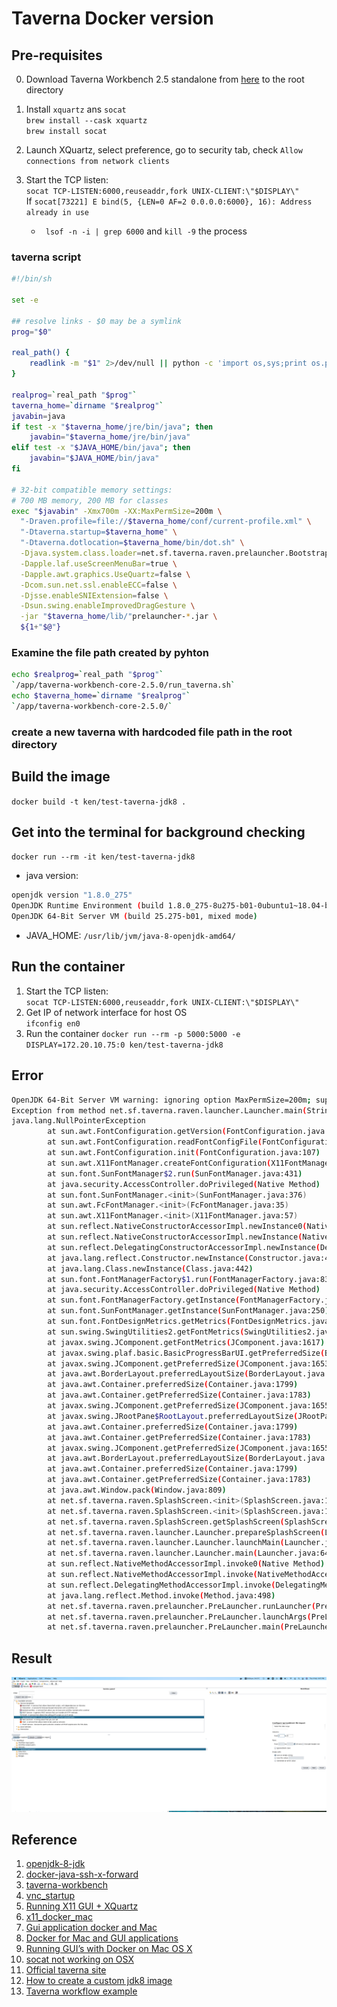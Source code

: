# Taverna Docker version

## Pre-requisites
0. Download Taverna Workbench 2.5 standalone from [here](http://www.taverna.org.uk/download/workbench/2-5/core/#download-binary) to the root directory 

1. Install `xquartz` ans `socat`  
`brew install --cask xquartz`  
`brew install socat`

2. Launch XQuartz, select preference, go to security tab, check `Allow connections from network clients`  
3. Start the TCP listen:  
`socat TCP-LISTEN:6000,reuseaddr,fork UNIX-CLIENT:\"$DISPLAY\"`  
If `socat[73221] E bind(5, {LEN=0 AF=2 0.0.0.0:6000}, 16): Address already in use`
    - ` lsof -n -i | grep 6000` and `kill -9` the process  
    
### taverna script
```bash
#!/bin/sh

set -e

## resolve links - $0 may be a symlink
prog="$0"

real_path() {
    readlink -m "$1" 2>/dev/null || python -c 'import os,sys;print os.path.realpath(sys.argv[1])' "$1"
}

realprog=`real_path "$prog"`
taverna_home=`dirname "$realprog"`
javabin=java
if test -x "$taverna_home/jre/bin/java"; then
    javabin="$taverna_home/jre/bin/java"
elif test -x "$JAVA_HOME/bin/java"; then
    javabin="$JAVA_HOME/bin/java"
fi

# 32-bit compatible memory settings:
# 700 MB memory, 200 MB for classes
exec "$javabin" -Xmx700m -XX:MaxPermSize=200m \
  "-Draven.profile=file://$taverna_home/conf/current-profile.xml" \
  "-Dtaverna.startup=$taverna_home" \
  "-Dtaverna.dotlocation=$taverna_home/bin/dot.sh" \
  -Djava.system.class.loader=net.sf.taverna.raven.prelauncher.BootstrapClassLoader \
  -Dapple.laf.useScreenMenuBar=true \
  -Dapple.awt.graphics.UseQuartz=false \
  -Dcom.sun.net.ssl.enableECC=false \
  -Djsse.enableSNIExtension=false \
  -Dsun.swing.enableImprovedDragGesture \
  -jar "$taverna_home/lib/"prelauncher-*.jar \
  ${1+"$@"}
```

### Examine the file path created by pyhton
```bash
echo $realprog=`real_path "$prog"`  
`/app/taverna-workbench-core-2.5.0/run_taverna.sh`  
echo $taverna_home=`dirname "$realprog"`  
`/app/taverna-workbench-core-2.5.0/`
```

### create a new taverna with hardcoded file path in the root directory

## Build the image  
`docker build -t ken/test-taverna-jdk8 .`

## Get into the terminal for background checking
`docker run --rm -it ken/test-taverna-jdk8`  
- java version: 
```bash
openjdk version "1.8.0_275"
OpenJDK Runtime Environment (build 1.8.0_275-8u275-b01-0ubuntu1~18.04-b01)
OpenJDK 64-Bit Server VM (build 25.275-b01, mixed mode)

```
- JAVA_HOME: `/usr/lib/jvm/java-8-openjdk-amd64/`  


## Run the container
1. Start the TCP listen:  
`socat TCP-LISTEN:6000,reuseaddr,fork UNIX-CLIENT:\"$DISPLAY\"`  
2. Get IP of network interface for host OS  
`ifconfig en0`  
3. Run the container 
`docker run --rm -p 5000:5000 -e DISPLAY=172.20.10.75:0 ken/test-taverna-jdk8`

## Error
```bash
OpenJDK 64-Bit Server VM warning: ignoring option MaxPermSize=200m; support was removed in 8.0
Exception from method net.sf.taverna.raven.launcher.Launcher.main(String[])
java.lang.NullPointerException
        at sun.awt.FontConfiguration.getVersion(FontConfiguration.java:1264)
        at sun.awt.FontConfiguration.readFontConfigFile(FontConfiguration.java:219)
        at sun.awt.FontConfiguration.init(FontConfiguration.java:107)
        at sun.awt.X11FontManager.createFontConfiguration(X11FontManager.java:774)
        at sun.font.SunFontManager$2.run(SunFontManager.java:431)
        at java.security.AccessController.doPrivileged(Native Method)
        at sun.font.SunFontManager.<init>(SunFontManager.java:376)
        at sun.awt.FcFontManager.<init>(FcFontManager.java:35)
        at sun.awt.X11FontManager.<init>(X11FontManager.java:57)
        at sun.reflect.NativeConstructorAccessorImpl.newInstance0(Native Method)
        at sun.reflect.NativeConstructorAccessorImpl.newInstance(NativeConstructorAccessorImpl.java:62)
        at sun.reflect.DelegatingConstructorAccessorImpl.newInstance(DelegatingConstructorAccessorImpl.java:45)
        at java.lang.reflect.Constructor.newInstance(Constructor.java:423)
        at java.lang.Class.newInstance(Class.java:442)
        at sun.font.FontManagerFactory$1.run(FontManagerFactory.java:83)
        at java.security.AccessController.doPrivileged(Native Method)
        at sun.font.FontManagerFactory.getInstance(FontManagerFactory.java:74)
        at sun.font.SunFontManager.getInstance(SunFontManager.java:250)
        at sun.font.FontDesignMetrics.getMetrics(FontDesignMetrics.java:264)
        at sun.swing.SwingUtilities2.getFontMetrics(SwingUtilities2.java:1107)
        at javax.swing.JComponent.getFontMetrics(JComponent.java:1617)
        at javax.swing.plaf.basic.BasicProgressBarUI.getPreferredSize(BasicProgressBarUI.java:821)
        at javax.swing.JComponent.getPreferredSize(JComponent.java:1653)
        at java.awt.BorderLayout.preferredLayoutSize(BorderLayout.java:729)
        at java.awt.Container.preferredSize(Container.java:1799)
        at java.awt.Container.getPreferredSize(Container.java:1783)
        at javax.swing.JComponent.getPreferredSize(JComponent.java:1655)
        at javax.swing.JRootPane$RootLayout.preferredLayoutSize(JRootPane.java:920)
        at java.awt.Container.preferredSize(Container.java:1799)
        at java.awt.Container.getPreferredSize(Container.java:1783)
        at javax.swing.JComponent.getPreferredSize(JComponent.java:1655)
        at java.awt.BorderLayout.preferredLayoutSize(BorderLayout.java:719)
        at java.awt.Container.preferredSize(Container.java:1799)
        at java.awt.Container.getPreferredSize(Container.java:1783)
        at java.awt.Window.pack(Window.java:809)
        at net.sf.taverna.raven.SplashScreen.<init>(SplashScreen.java:118)
        at net.sf.taverna.raven.SplashScreen.<init>(SplashScreen.java:105)
        at net.sf.taverna.raven.SplashScreen.getSplashScreen(SplashScreen.java:88)
        at net.sf.taverna.raven.launcher.Launcher.prepareSplashScreen(Launcher.java:225)
        at net.sf.taverna.raven.launcher.Launcher.launchMain(Launcher.java:127)
        at net.sf.taverna.raven.launcher.Launcher.main(Launcher.java:64)
        at sun.reflect.NativeMethodAccessorImpl.invoke0(Native Method)
        at sun.reflect.NativeMethodAccessorImpl.invoke(NativeMethodAccessorImpl.java:62)
        at sun.reflect.DelegatingMethodAccessorImpl.invoke(DelegatingMethodAccessorImpl.java:43)
        at java.lang.reflect.Method.invoke(Method.java:498)
        at net.sf.taverna.raven.prelauncher.PreLauncher.runLauncher(PreLauncher.java:115)
        at net.sf.taverna.raven.prelauncher.PreLauncher.launchArgs(PreLauncher.java:69)
        at net.sf.taverna.raven.prelauncher.PreLauncher.main(PreLauncher.java:47)

```

## Result
![img.png](screenshot.png)

## Reference
1. [openjdk-8-jdk](https://hub.docker.com/r/picoded/ubuntu-openjdk-8-jdk/dockerfile/)
2. [docker-java-ssh-x-forward](https://github.com/Pozo/docker-java-ssh-x-forward)
3. [taverna-workbench](https://github.com/mohsensoori/taverna-workbench)
4. [vnc_startup](https://github.com/ConSol/docker-headless-vnc-container/blob/master/src/common/scripts/vnc_startup.sh)
5. [Running X11 GUI + XQuartz](https://gist.github.com/dahlia/4e8dc41ff29a86d08790589ca6f66174)
6. [x11_docker_mac](https://gist.github.com/cschiewek/246a244ba23da8b9f0e7b11a68bf3285)
7. [Gui application docker and Mac](https://sourabhbajaj.com/blog/2017/02/07/gui-applications-docker-mac/)
8. [Docker for Mac and GUI applications](https://fredrikaverpil.github.io/2016/07/31/docker-for-mac-and-gui-applications/)
9. [Running GUI’s with Docker on Mac OS X](https://cntnr.io/running-guis-with-docker-on-mac-os-x-a14df6a76efc)
10. [socat not working on OSX](https://bitsanddragons.wordpress.com/2020/06/05/address-already-in-use-socat-not-working-on-osx/)
11. [Official taverna site](http://www.taverna.org.uk/download/workbench/2-5/core/#download-binary) 
12. [How to create a custom jdk8 image](https://medium.com/@migueldoctor/how-to-create-a-custom-docker-image-with-jdk8-maven-and-gradle-ddc90f41cee4)
13. [Taverna workflow example](http://www.myexperiment.org/workflows)